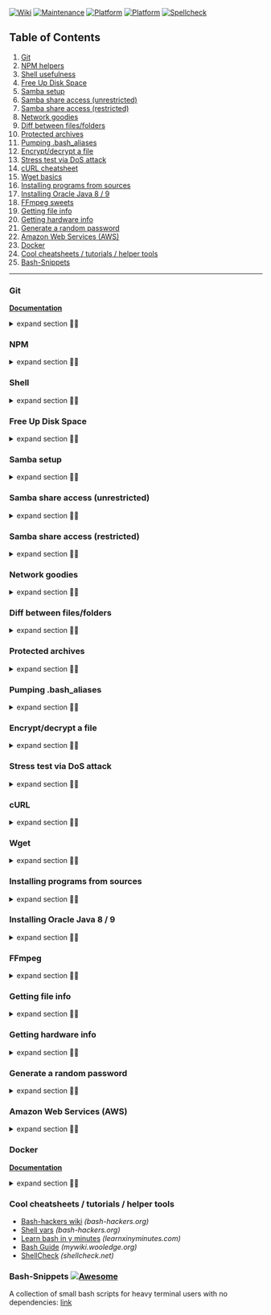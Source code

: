 [![Wiki](https://img.shields.io/badge/wiki-knowledge--base-orange)]()
[![Maintenance](https://img.shields.io/maintenance/yes/2023.svg?style=flat-square)]()
[![Platform](https://img.shields.io/badge/OS-GNU%2FLinux-yellowgreen.svg?style=flat-square)]()
[![Platform](https://img.shields.io/badge/macOS-yellowgreen.svg?style=flat-square)]()
[![Spellcheck](https://github.com/zhibirc/wiki/actions/workflows/spellcheck.yml/badge.svg)](https://github.com/zhibirc/wiki/actions/workflows/spellcheck.yml)

## Table of Contents

1. [Git](#git)
1. [NPM helpers](#npm-helpers)
1. [Shell usefulness](#shell-usefulness)
1. [Free Up Disk Space](#free-up-disk-space)
1. [Samba setup](#samba-setup)
1. [Samba share access (unrestricted)](#samba-share-access-unrestricted)
1. [Samba share access (restricted)](#samba-share-access-restricted)
1. [Network goodies](#network-goodies)
1. [Diff between files/folders](#diff-between-filesfolders)
1. [Protected archives](#protected-archives)
1. [Pumping .bash_aliases](#pumping-bash_aliases)
1. [Encrypt/decrypt a file](#encryptdecrypt-a-file)
1. [Stress test via DoS attack](#stress-test-via-dos-attack)
1. [cURL cheatsheet](#curl-cheatsheet)
1. [Wget basics](#wget-basics)
1. [Installing programs from sources](#installing-programs-from-sources)
1. [Installing Oracle Java 8 / 9](#installing-oracle-java-8--9)
1. [FFmpeg sweets](#ffmpeg-sweets)
1. [Getting file info](#getting-file-info)
1. [Getting hardware info](#getting-hardware-info)
1. [Generate a random password](#generate-a-random-password)
1. [Amazon Web Services (AWS)](#amazon-web-services-aws)
1. [Docker](#docker)
1. [Cool cheatsheets / tutorials / helper tools](#cool-cheatsheets--tutorials--helper-tools)
1. [Bash-Snippets](#bash-snippets-)


---


### Git

[**Documentation**](https://git-scm.com/doc)

<details>
<summary>expand section 🔻🔺</summary>
<br>

Check if merge conflicts will occur before actual merging:

```shell
git merge <branch> --no-ff --no-commit
git merge --abort
```

Discard all unstaged changes:

```shell
git checkout -- .
```

Create branch from particular commit:

```shell
git checkout -b <branch name> <commit hash>
```

Create a local branch that tracks a remote branch:

```shell
# starting to work on an existing remote branch (e.g. upstream/develop)
git checkout --track <remote branch name>
```

Add/stage (modified and deleted files only, new files are not affected) and commit in one command:

```shell
git commit -am "commit message"
```

Automate formation of release announcements:

```shell
git shortlog -s | awk -F\\t '{print $2}' > contributors.md
git shortlog --no-merges | awk -F '[[:alnum:] ]+ \\([0-9]' '{print $1}' | grep . > changelog.md
```

Get a nice list of actual different commits not shared between the branches:

```shell
git log --left-right --graph --cherry-pick --oneline master..develop
```

Housekeeping tools:

```shell
# cleans up unreachable or "orphaned" Git objects

# what is set to be pruned but not actually prune it
git prune --dry-run --verbose

# prune and display output of all objects and actions taken by it
git prune --progress
```

Ignore changes to a file that's already tracked in the repository. 
It's a common task and is very helpful in case of adding some local tokens, for example, to configuration file with boilerplate:

```shell
git update-index --assume-unchanged <file>
# tracking changes again
git update-index --no-assume-unchanged <file>
```
</details>


### NPM

<details>
<summary>expand section 🔻🔺</summary>
<br>

Get debug info (useful for reports, GitHub issues, etc.):

```shell
npx envinfo --binaries --languages --system --utilities
```
</details>


### Shell

<details>
<summary>expand section 🔻🔺</summary>
<br>

Check which init system your platform uses (**systemd** (`systemctl` command), or older **System V** (which uses the `service` command)):

```shell
ps --no-headers -o comm 1
```

Remove multiple sub-folders:

```shell
find . -type d -name node_modules -prune -exec rm -rf '{}' \;
```

Find patterns:

```shell
# find files containing a given text
find . -type f -print0 | xargs -0 grep -l "search string"
# "l" means that only the name of each input file with matched content will print
grep -rl "search string" /

# handle multiple search patterns
grep -e hacker -e root -e admin /etc/passwd
```

Sometimes process (Apache, for example) prevents to start service on the same port (nginx, for example):

```shell
# end the conflict process
sudo fuser -k 80/tcp
```

APT

```shell
# list all installed packages
apt list --installed | less

# list all ready-to-upgrade packages
apt list --upgradeable | less

# update list of available packages
sudo apt update

# upgrade the system by installing/upgrading packages
sudo apt upgrade

# search in package descriptions
apt search <needle_name>

# show package details
apt show <package_name>

# remove automatically all unused packages
sudo apt autoremove

# all-in-one upgrade system command
sudo apt update && sudo apt upgrade -y
```

Change/setup bash custom prompt (PS1) with Git branch displaying (if exists). Specify this in `~/.bashrc` and run `source ~/.bashrc` for applying changes:

```shell
git_branch() {
  git branch 2> /dev/null | sed -e '/^[^*]/d' -e 's/* \(.*\)/[\1]/'
}

COLOR_USER='\[\e[1;32m\]'
COLOR_PATH='\[\e[00;36m\]'
COLOR_RESET='\[\e[0m\]'

PS1="${COLOR_RESET}${COLOR_USER}\u▶${COLOR_RESET} ${COLOR_PATH}\w ${COLOR_USER}\[\033[00;32m\]\$(git_branch)\[\033[00m\] $ ${COLOR_RESET}"
```

Result of the above is something like:

![PS1 example](assets/images/ps1.png)

Fast checking of PHP SSL support:

```shell
echo '<?php phpinfo(); ?>' | php 2>&1 |grep -i ssl
```

Installing and basic setup of SSH Server:

```shell
sudo apt install openssh-server

# check status
service --status-all | grep ssh
# or
systemctl list-units | grep ssh

# config in /etc/ssh/sshd_config

# help
man sshd_config

# after making changes to the /etc/ssh/sshd_config file, save the file, and restart the sshd server to effect the changes using the following command:
sudo systemctl restart sshd.service

# in case of using SSH keys don't forget to copy the id_rsa.pub file to the remote host and append it to ~/.ssh/authorized_keys, then give it the right permissions:
chmod 600 .ssh/authorized_keys
```
</details>


### Free Up Disk Space

<details>
<summary>expand section 🔻🔺</summary>
<br>

You can check the size of interested directory with `du -sh <directory>` preliminarily.

```shell
# clean the thumbnail cache
rm -rf ~/.cache/thumbnails/*

# remove packages that were automatically installed to satisfy dependencies for other packages and are now no longer needed
sudo apt autoremove

# clean the apt cache
sudo apt-get clean

# remove old, unused kernels, except for the last two - the current and the previous
sudo purge-old-kernels
```
</details>


### Samba setup

<details>
<summary>expand section 🔻🔺</summary>
<br>

```shell
sudo apt-get install -y samba samba-common python-glade2 system-config-samba
sudo mv /etc/samba/smb.conf /etc/samba/smb.conf.bak
sudo vi /etc/samba/smb.conf
```

```
[global]
workgroup = WORKGROUP
server string = Samba Server %v
netbios name = srvr1
security = user
map to guest = bad user
name resolve order = bcast host
wins support = no
dns proxy = no
```
</details>


### Samba share access (unrestricted)

<details>
<summary>expand section 🔻🔺</summary>
<br>

```shell
sudo mkdir -p /samba/share
cd /samba
sudo chmod -R 0755 share
sudo chown -R nobody:nogroup share/
```

```
[share]
path = /samba/share
browsable = yes
writable = yes
guest ok = yes
read only = no
```

```shell
sudo service smbd restart
```
</details>


### Samba share access (restricted)

<details>
<summary>expand section 🔻🔺</summary>
<br>

```shell
sudo mkdir -p /samba/share/secured
sudo addgroup securedgroup
cd /samba/share
sudo chown -R zhibirc:securedgroup secured
sudo chmod -R 0770 secured/
sudo usermod -a -G securedgroup zhibirc
sudo smbpasswd -a zhibirc
```

```shell
sudo vi /etc/samba/smb.conf
```

```
[secured]
path = /samba/share/secured
# valid users = zhibirc
valid users = @securedgroup
guest ok = no
writable = yes
browsable = yes
```

```shell
sudo service smbd restart
```
</details>


### Network goodies

<details>
<summary>expand section 🔻🔺</summary>
<br>

Retrieve list of Samba master browser(s):

```shell
nmblookup -M -- -
```

Show NFS exports, like the ```showmount -e``` command:

```shell
nmap -sV --script=nfs-showmount 127.0.0.1
```

Mapping processes to system ports they listen for:

```shell
sudo netstat -tpln
```

Serve folder:

```shell
python -m SimpleHTTPServer 8080
# or
python3 -m http.server 8080
# or
sudo npm install http-server -g
http-server
```

Find out MAC address by using IP address:

```shell
arping -I eth0 -c 2 destination_ip
```

Using `arp-scan` allows to discover all IP hosts on the local network, including those that block all IP traffic such as firewalls and systems with ingress filters.
It works on Ethernet and 802.11 wireless networks. Requires root privilege.

```shell
# "eth0" is used for example, in reality the network interface name depends on the OS, the network type and other factors
sudo arp-scan --interface=eth0 --localnet
# or
sudo arp-scan --localnet
```
</details>


### Diff between files/folders

<details>
<summary>expand section 🔻🔺</summary>
<br>

```shell
# install "Meld", visual diff and merge tool for files, folders and VCS
sudo apt install meld
# diff between files
meld file1 file2
# diff between folders
meld dir1 dir2
```

Also it's possible and widely used to set **Meld** as a Git `difftool` and `mergetool`.
</details>


### Protected archives

<details>
<summary>expand section 🔻🔺</summary>
<br>

Create encrypted ZIP archive (password as a plain text):

```shell
zip -P s0me_paSS -r protected.zip /home/sites/*/www/
```

Create encrypted ZIP archive (request to enter password), different choices:

```shell
zip --encrypt protected.zip file_name
zip --encrypt protected.zip file1 file2 file3
zip --encrypt -r protected.zip /home/user/folder/
zip --encrypt -r protected.zip /folder1/ /folder2/
```

ZIP supports a simple password-based symmetric encryption system, which is documented in the ZIP specification, and known to be **seriously flawed**, 
so don't use it for data with limited access.
</details>


### Pumping .bash_aliases

<details>
<summary>expand section 🔻🔺</summary>
<br>

It's possible to put a lot of useful shortcuts in `~/.bash_aliases` which can improve work effectiveness:

```shell
# General aliases
alias df="df -h"
alias du="du -c -h"
alias mkdir="mkdir -pv"
alias ls="ls --color=auto --group-directories-first"
alias ll="ls -lA"
alias lx="ll -BX"   # sort by extension
alias lz="ll -rS"   # sort by size
alias lt="ll -rt"   # sort by date
alias l.="ll -d .*" # show only hidden files
alias ..="cd .."
alias mnt="mount | column -t"
alias pwdgen="openssl rand -base64 30"
alias ports="netstat -tulanp" # quickly list all TCP/UDP port on the server
alias ping="ping -c 5" # stop after sending count ECHO_REQUEST packets
alias wget="wget -c" # can resume downloads
alias i="ifconfig"
alias net="netstat -tunlep"

# Git
alias ga='git add'
alias gp='git push'
alias gl='git log --pretty=format:"%h %ad | %s%d [%an]" --graph --date=short'
alias gs='git status'
alias gd='git diff'
alias gm='git commit'
alias gb='git branch'
alias gc='git checkout'
alias gf='git reflog'
alias gma='git commit -am'
alias gra='git remote add'
alias grr='git remote rm'
alias gpu='git pull'
alias gcl='git clone'
alias gta='git tag -a -m'

# Install NPM packages in Docker container to prevent security flaws
alias dnpm='docker run -it --rm -u=$UID:$(id -g $USER) -v "$PWD":/npm -w /npm node npm'
alias dnpx='docker run -it --rm -u=$UID:$(id -g $USER) -v "$PWD":/npm -w /npm node npx'
alias dnode='docker run -it --rm -u=$UID:$(id -g $USER) -v "$PWD":/npm -w /npm node node'
alias dyarn='docker run -it --rm -u=$UID:$(id -g $USER) -v "$PWD":/npm -w /npm node yarn'
```
</details>


### Encrypt/decrypt a file

<details>
<summary>expand section 🔻🔺</summary>
<br>

Use the built-in **gpg** tool:

```shell
# encrypt
gpg -c important.data.txt
# decrypt
gpg important.data.txt.gpg
```
</details>


### Stress test via DoS attack

<details>
<summary>expand section 🔻🔺</summary>
<br>

Using **ab** (Apache HTTP server benchmarking tool).
Official docs: [link](https://httpd.apache.org/docs/2.4/programs/ab.html)

```shell
ab -k -c 350 -n 20000 example.com
```

For testing multiple URL's concurrently create a shell script with multiple `ab` calls:

```shell
#!/bin/sh

ab -n 100 -c 10 example.com/login > test1.txt &
ab -n 100 -c 10 example.com/news > test2.txt &
```

Using **Siege**:

```shell
siege -d10 -c50 example.com
```
</details>


### cURL

<details>
<summary>expand section 🔻🔺</summary>
<br>

Debug options `--verbose` (`-v`), `--trace`, `--trace-ascii`, `--trace-time` allow to get more details as they show EVERYTHING **curl** sends and receives.

```shell
# use "-" as filename to have the output sent to stdout
curl --trace-ascii - http://www.example.com/
```

Make GET request, only print the response headers and display the time it took:

```shell
curl -sIX GET -w "Total time: %{time_total} s\n" www.example.com
# or
curl -o /dev/null -D- www.example.com
```

Typical usage, send GET request with headers:

```shell
curl -X GET 'http://www.example.com' -H 'Accept-Language: en' -H 'Authorization: Bearer A0v7mf98JJvWQTEbpEYNTt0uw2q0yl6P' -H 'Content-Type: application/json'
```

POST request format depends on content type (`application/x-www-form-urlencoded` is the default):

```shell
# or simply -d
curl --data "param1=value1&param2=value2" -X POST https://example.com/resource.cgi
curl -d '{"key1":"value1", "key2":"value2"}' -H "Content-Type: application/json" -X POST http://www.example.com
```

Identify the HTTP options available on the target URL, including the various types of allowed HTTP methods:

```shell
curl -v -X OPTIONS http://www.example.com/
```
</details>


### Wget

<details>
<summary>expand section 🔻🔺</summary>
<br>

Downloading an entire Web Site:

```shell
# download the entire Web site
# convert links so that they work locally, off-line
# download all the files that are necessary to properly display a given HTML page
# guarantee that only the files below a certain hierarchy will be downloaded
# wait the specified number of seconds between the retrievals
# cause the time between requests to vary between 0.5 and 1.5 * wait (see above) seconds
wget --recursive --convert-links --page-requisites --no-parent --wait=5 --random-wait http://www.example.com/
```

You may want to specify `--user-agent` option which allows you to change the "**User-Agent**" line.
Specifying empty user agent with `--user-agent=""` instructs Wget not to send the "**User-Agent**" header in HTTP requests.
</details>


### Installing programs from sources

<details>
<summary>expand section 🔻🔺</summary>
<br>

```shell
tar xzvf program.sources.tar.gz
cd program.sources
# configure and compile
# if README is present, read it first
./configure
make
sudo make install
# clean up any temp files, optional
make clean
```
</details>


### Installing Oracle Java 8 / 9

<details>
<summary>expand section 🔻🔺</summary>
<br>

```shell
sudo add-apt-repository ppa:webupd8team/java
sudo apt update; sudo apt install oracle-java8-installer
# or replace oracle-java8-installer with oracle-java9-installer to install Java 9
# check the Java version
javac -version
# set Java environment variables
sudo apt install oracle-java8-set-default
```
</details>


### FFmpeg

<details>
<summary>expand section 🔻🔺</summary>
<br>

Get metadata information from media file:

```shell
# work on any file FFmpeg supports
ffmpeg -i video.mp4 -hide_banner
# advanced method using FFprobe, multimedia stream analyzer
ffprobe -v error -show_format -show_streams video.mp4
```

Convert MP4 video to MP3 audio:

```shell
ffmpeg -i video.mp4 audio.mp3
# or, with additional options
ffmpeg -i video.mp4 -b:a 192k -vn audio.mp3
```

Convert RTSP stream to HLS:

```shell
ffmpeg -i rtsp://184.72.239.149/vod/mp4:BigBuckBunny_115k.mov -fflags flush_packets -max_delay 2 -flags -global_header -hls_time 2 -hls_list_size 3 -vcodec copy -y video.m3u8
```

Split a video into images:

```shell
mkdir video; ffmpeg -i video.mp4 image%d.jpg
```

Reduce the file size of MP4 file:

```shell
# get file information
ffmpeg -i video.mp4
# 497 kb/s, 30 fps, 30 tbr, 15360 tbn, 60 tbc (default)
# reduce bitrate by approximately half
ffmpeg -i video.mp4 -b 248k video.out.mp4
```

Crop video file:

```shell
ffmpeg -i video.mp4 -ss 00:00:03 -t 00:00:08 -async 1 fragment.mp4
```
</details>


### Getting file info

<details>
<summary>expand section 🔻🔺</summary>
<br>

```shell
# display file or file system status
stat file.name
# get basic file info, recognize the type of data contained in
file file.name
# or, for getting mime type
file -i file.name
# read image metadata, ImageMagick is required
# get format and characteristics of one or more image files
identify -verbose file.name 
```

In case of media file container used by a multimedia stream use information from [FFmpeg](#ffmpeg).
</details>


### Getting hardware info

<details>
<summary>expand section 🔻🔺</summary>
<br>

Overall:

```shell
uname -a

sudo dmidecode | less

sudo lshw | less

# pretty print
sudo lshw -html > system_info.html
```

Specific:

```shell
# list USB devices
lsusb

# list all PCI devices
lspci

# CPU
cat /proc/cpuinfo
# or more precise form
lscpu

# RAM
cat /proc/meminfo
free

# SSD/HDD
sudo fdisk -l
```

Or, if you prefer some GUI tool, use `hardinfo` (`sudo apt install hardinfo`).
</details>


### Generate a random password

<details>
<summary>expand section 🔻🔺</summary>
<br>
</details>


### Amazon Web Services (AWS)

<details>
<summary>expand section 🔻🔺</summary>
<br>

Setup:

```shell
sudo apt install awscli
aws --version

# configuring
aws configure
AWS Access Key ID [None]: <associated with an IAM user>
AWS Secret Access Key [None]: <associated with an IAM user>
Default region name [None]: <any available region>
Default output format [None]: <json|text|table>

# or configure the same for another user
aws configure --profile <username> 
```

```shell
# enable command-completion feature

# locate the AWS Completer script, use this path in command below
which aws_completer

# in ~/.bashrc
complete -C '/usr/bin/aws_completer' aws
source ~/.bashrc 
```
</details>


### Docker

[**Documentation**](https://docs.docker.com/)

<details>
<summary>expand section 🔻🔺</summary>
<br>

Clean-up (containers, images, networks, cache):

```shell
alias d='docker' && d stop $(d ps -q) && d rm $(d ps -qa) && d rmi $(d images -q) && d network prune -f && d builder prune -f
```

Remove exited containers:

```shell
docker rm $(docker ps -a -q -f status=exited)
```

Build image in verbose mode (auto, plain, tty modes are available):

```shell
docker build . --tag <tag_name> --no-cache --progress=plain
```
</details>


### Cool cheatsheets / tutorials / helper tools

* [Bash-hackers wiki](http://wiki.bash-hackers.org/) _(bash-hackers.org)_
* [Shell vars](http://wiki.bash-hackers.org/syntax/shellvars) _(bash-hackers.org)_
* [Learn bash in y minutes](https://learnxinyminutes.com/docs/bash/) _(learnxinyminutes.com)_
* [Bash Guide](http://mywiki.wooledge.org/BashGuide) _(mywiki.wooledge.org)_
* [ShellCheck](https://www.shellcheck.net/) _(shellcheck.net)_


### Bash-Snippets [![Awesome](https://cdn.rawgit.com/sindresorhus/awesome/d7305f38d29fed78fa85652e3a63e154dd8e8829/media/badge.svg)]()

A collection of small bash scripts for heavy terminal users with no dependencies: [link](https://github.com/alexanderepstein/Bash-Snippets)
